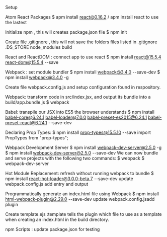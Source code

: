 Setup

Atom React Packages
$ apm install react@0.16.2 / apm install react to use the lastest

Initialize npm , this will creates package.json file
$ npm init

Create file .gitignore , this will not save the folders files listed in .gitignore
  .DS_STORE
  node_modules
  build

React and ReactDOM : connect app to use react
$ npm install react@15.5.4 react-dom@15.5.4 --save  

Webpack : set module bundler
$ npm install webpack@3.4.0 --save-dev
$ npm install webpack@3.4.0 -g

Create file webpack.config.js and setup configuration found in respository.

Webpack: transform code in src/index.jsx, and output its bundle into a build/app.bundle.js
$ webpack

Babel: transpile our JSX into ES5 the browser understands
$ npm install babel-core@6.24.1 babel-loader@7.0.0 babel-preset-es2015@6.24.1 babel-preset-react@6.24.1 --save-dev

Declaring Prop Types:
$ npm install prop-types@15.5.10 --save
  import PropTypes from "prop-types";

Webpack Development Server
$ npm install webpack-dev-server@2.5.0 -g
$ npm install webpack-dev-server@2.5.0 --save-dev
We can now bundle and serve projects with the following two commands:
$ webpack
$ webpack-dev-server

Hot Module Replacement: refresh without running webpack to bundle
$ npm install react-hot-loader@3.0.0-beta.7 --save-dev
  update webpack.config.js add entry and output

Programmatically generate an index.html file using Webpack
$ npm install html-webpack-plugin@2.29.0 --save-dev
  update webpack.config.jsadd plugin

Create template.ejs :template tells the plugin which file to use as a template when creating an index.html in the build directory.

npm Scripts : update package.json for testing
